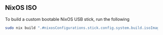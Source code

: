 ## NixOS ISO

To build a custom bootable NixOS USB stick, run the following

```sh
sudo nix build ".#nixosConfigurations.stick.config.system.build.isoImage"
```
